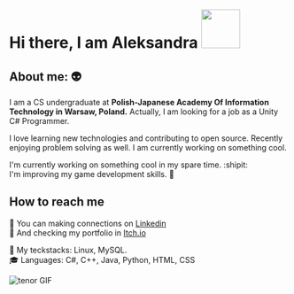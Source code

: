 <h1>Hi there, I am Aleksandra 
<img src="https://camo.githubusercontent.com/b0fa06ee100360ae8811a115c133de7848891e3b/68747470733a2f2f6769746875622e6769746875626173736574732e636f6d2f696d616765732f6d6f6e612d776869737065722e676966" width="70" height="70" style="max-width:100%;">
</h1>
<h2>About me: 👽</h2>
<p>I am a CS undergraduate at <strong>Polish-Japanese Academy Of Information Technology in Warsaw, Poland.</strong> Actually, I am looking for a job as a Unity C# Programmer.</p>
<p>I love learning new technologies and contributing to open source. Recently enjoying problem solving as well. I am currently working on something cool.</p>
<p>I'm currently working on something cool in my spare time. :shipit:
<br>  
I'm improving my game development skills. 🌱</p>
<h2>How to reach me</h2>
<p>🤝 You can making connections on <a href="https://www.linkedin.com/in/aleksandra-nosińska-89a57221a/" rel="nofollow">Linkedin</a>
<br>
🎇 And checking my portfolio in <a href="https://t5udzuku.itch.io" rel="nofollow">Itch.io</a></p>
<p>🤔 My teckstacks: Linux, MySQL.
<br>🎓 Languages: C#, C++, Java, Python, HTML, CSS</p>
<img src="https://images-wixmp-ed30a86b8c4ca887773594c2.wixmp.com/f/7b674371-0178-47a7-bf86-e9960c61f200/d9xtt3l-014c91e9-48a4-4106-857d-df7ece069e84.gif?token=eyJ0eXAiOiJKV1QiLCJhbGciOiJIUzI1NiJ9.eyJzdWIiOiJ1cm46YXBwOjdlMGQxODg5ODIyNjQzNzNhNWYwZDQxNWVhMGQyNmUwIiwiaXNzIjoidXJuOmFwcDo3ZTBkMTg4OTgyMjY0MzczYTVmMGQ0MTVlYTBkMjZlMCIsIm9iaiI6W1t7InBhdGgiOiJcL2ZcLzdiNjc0MzcxLTAxNzgtNDdhNy1iZjg2LWU5OTYwYzYxZjIwMFwvZDl4dHQzbC0wMTRjOTFlOS00OGE0LTQxMDYtODU3ZC1kZjdlY2UwNjllODQuZ2lmIn1dXSwiYXVkIjpbInVybjpzZXJ2aWNlOmZpbGUuZG93bmxvYWQiXX0.RseWJ7ZRlpkeMF0dBtwqRQeUxAwA1lZTR65TSMQ-2rI" alt="tenor GIF" style="max-width:120%;">
